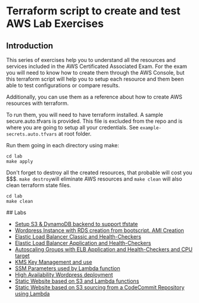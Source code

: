 # Terraform script to create and test AWS Lab Exercises

## Introduction

This series of exercises help you to understand all the resources and services included in the AWS Certificated Associated Exam. For the exam you will need to know how to create them through the AWS Console, but this terraform script will help you to setup each resource and them been able to test configurations or compare results.

Additionally, you can use them as a reference about how to create AWS resources with terraform.

To run them, you will need to have terraform installed. A sample secure.auto.tfvars is provided. This file is excluded from the repo and is where you are going to setup all your credentials. See ```example-secrets.auto.tfvars``` at root folder. 

Run them going in each directory using make:

```
cd lab
make apply
```

Don't forget to destroy all the created resources, that probable will cost you $$$. ```make destroy```will eliminate AWS resources and ```make clean``` will also clean terraform state files. 

```
cd lab
make clean
```

## Labs
* [Setup S3 & DynamoDB backend to support tfstate ](setup-s3-backend)
* [Wordpress Instance with RDS creation from bootscript. AMI Creation](wp-instance-w-rds-lab/)
* [Elastic Load Balancer Classic and Health-Checkers](elb-classic-lab/)
* [Elastic Load Balancer Application and Health-Checkers](elb-alb-lab/)
* [Autoscaling Groups with ELB Application and Health-Checkers and CPU target](auto-scaling/)
* [KMS Key Management and use](kms-lab/)
* [SSM Parameters used by Lambda function](ssm-params-lab/)
* [High Availability Wordpress deployment](ha-wordpress/)
* [Static Website based on S3 and Lambda functions](webpage-s3-lambda/)
* [Static Website based on S3 sourcing from a CodeCommit Repository using Lambda](s3-site-from-repo/)


